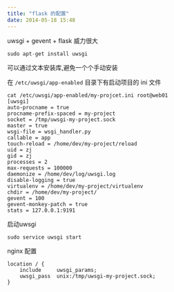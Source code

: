 ```yaml
---
title: "flask 的配置"
date: 2014-05-18 15:48
---
```


uwsgi + gevent + flask 威力很大

```python
sudo apt-get install uwsgi
```

可以通过文本安装库,避免一个个手动安装


在 `/etc/uwsgi/app-enabled` 目录下有启动项目的 ini 文件


```
cat /etc/uwsgi/app-enabled/my-projcet.ini root@web01
[uwsgi]
auto-procname = true
procname-prefix-spaced = my-project
socket = /tmp/uwsgi-my-project.sock
master = true
wsgi-file = wsgi_handler.py
callable = app
touch-reload = /home/dev/my-project/reload
uid = zj
gid = zj
processes = 2
max-requests = 100000
daemonize = /home/dev/log/uwsgi.log
disable-logging = true
virtualenv = /home/dev/my-project/virtualenv
chdir = /home/dev/my-project/
gevent = 100
gevent-monkey-patch = true
stats = 127.0.0.1:9191
```

启动uwsgi

```
sudo service uwsgi start
```


nginx 配置

```
location / {
    include     uwsgi_params;
    uwsgi_pass  unix:/tmp/uwsgi-my-project.sock;
}
```








